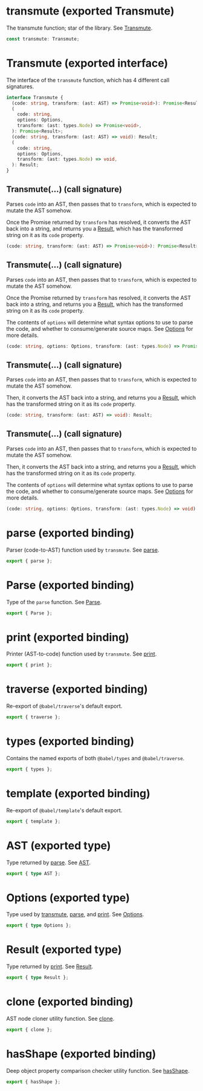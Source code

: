 # transmute (exported Transmute)

The transmute function; star of the library. See [Transmute](/api/index.md#transmute-exported-interface).

```ts
const transmute: Transmute;
```

# Transmute (exported interface)

The interface of the `transmute` function, which has 4 different call signatures.

```ts
interface Transmute {
  (code: string, transform: (ast: AST) => Promise<void>): Promise<Result>;
  (
    code: string,
    options: Options,
    transform: (ast: types.Node) => Promise<void>,
  ): Promise<Result>;
  (code: string, transform: (ast: AST) => void): Result;
  (
    code: string,
    options: Options,
    transform: (ast: types.Node) => void,
  ): Result;
}
```

## Transmute(...) (call signature)

Parses `code` into an AST, then passes that to `transform`, which is
expected to mutate the AST somehow.

Once the Promise returned by `transform` has resolved, it converts the AST
back into a string, and returns you a [Result](/api/ee-types.md#result-exported-type), which has
the transformed string on it as its `code` property.

```ts
(code: string, transform: (ast: AST) => Promise<void>): Promise<Result>;
```

## Transmute(...) (call signature)

Parses `code` into an AST, then passes that to `transform`, which is
expected to mutate the AST somehow.

Once the Promise returned by `transform` has resolved, it converts the AST
back into a string, and returns you a [Result](/api/ee-types.md#result-exported-type), which has
the transformed string on it as its `code` property.

The contents of `options` will determine what syntax options to use to
parse the code, and whether to consume/generate source maps. See
[Options](/api/ee-types.md#options-exported-type) for more details.

```ts
(code: string, options: Options, transform: (ast: types.Node) => Promise<void>): Promise<Result>;
```

## Transmute(...) (call signature)

Parses `code` into an AST, then passes that to `transform`, which
is expected to mutate the AST somehow.

Then, it converts the AST back into a string, and returns you a
[Result](/api/ee-types.md#result-exported-type), which has the transformed string on it as its
`code` property.

```ts
(code: string, transform: (ast: AST) => void): Result;
```

## Transmute(...) (call signature)

Parses `code` into an AST, then passes that to `transform`, which is
expected to mutate the AST somehow.

Then, it converts the AST back into a string, and returns you a
[Result](/api/ee-types.md#result-exported-type), which has the transformed string on it as its
`code` property.

The contents of `options` will determine what syntax options to use to
parse the code, and whether to consume/generate source maps. See
[Options](/api/ee-types.md#options-exported-type) for more details.

```ts
(code: string, options: Options, transform: (ast: types.Node) => void): Result;
```

# parse (exported binding)

Parser (code-to-AST) function used by `transmute`. See [parse](/api/index.md#parse-exported-function).

```ts
export { parse };
```

# Parse (exported binding)

Type of the `parse` function. See [Parse](/api/index.md#parse-exported-interface).

```ts
export { Parse };
```

# print (exported binding)

Printer (AST-to-code) function used by `transmute`. See [print](/api/index.md#print-exported-function).

```ts
export { print };
```

# traverse (exported binding)

Re-export of `@babel/traverse`'s default export.

```ts
export { traverse };
```

# types (exported binding)

Contains the named exports of both `@babel/types` and `@babel/traverse`.

```ts
export { types };
```

# template (exported binding)

Re-export of `@babel/template`'s default export.

```ts
export { template };
```

# AST (exported type)

Type returned by [parse](/api/index.md#parse-exported-function). See [AST](/api/ee-types.md#ast-exported-type).

```ts
export { type AST };
```

# Options (exported type)

Type used by [transmute](/api/index.md#transmute-exported-function), [parse](/api/index.md#parse-exported-function), and [print](/api/index.md#print-exported-function). See
[Options](/api/ee-types.md#options-exported-type).

```ts
export { type Options };
```

# Result (exported type)

Type returned by [print](/api/index.md#print-exported-function). See [Result](/api/ee-types.md#result-exported-type).

```ts
export { type Result };
```

# clone (exported binding)

AST node cloner utility function. See [clone](/api/utils.md#clone-exported-function).

```ts
export { clone };
```

# hasShape (exported binding)

Deep object property comparison checker utility function. See
[hasShape](/api/utils.md#hasshape-exported-function).

```ts
export { hasShape };
```
